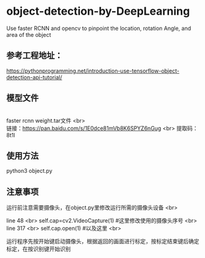 # object-detection-by-DeepLearning
Use faster RCNN and opencv to pinpoint the location, rotation Angle, and area of the object

## 参考工程地址：

https://pythonprogramming.net/introduction-use-tensorflow-object-detection-api-tutorial/

## 模型文件

<br> faster rcnn weight.tar文件 \<br> 
<br>链接：https://pan.baidu.com/s/1E0dce81mVb8K6SPYZ6nGug \<br> 
提取码：8t1l 

## 使用方法

python3 object.py

## 注意事项

运行前注意需要摄像头，在object.py里修改运行所需的摄像头设备 \<br> 

line 48 \<br> 
self.cap=cv2.VideoCapture(1) #这里修改使用的摄像头序号 \<br> 
line 317 \<br> 
self.cap.open(1)             #以及这里 \<br> 

运行程序先按开始键启动摄像头，根据返回的画面进行标定，按标定结束键后确定标定，在按识别键开始识别
